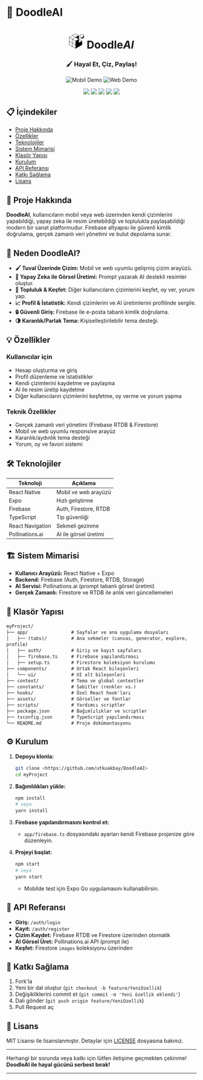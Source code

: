 # 🎨 DoodleAI

<div align="center">
  <h1>
    <img src="assets/images/favicon.png" alt="DoodleAI Icon" width="40"/>
    Doodle<em>AI</em>
  </h1>
  <h3>🖌️ Hayal Et, Çiz, Paylaş!</h3>
  <img src="assets/images/Mobil.gif" width="300" alt="Mobil Demo">
  <img src="assets/images/1.HaftaWeb.gif" width="500" alt="Web Demo">
</div>

<p align="center">
  <img src="https://img.shields.io/badge/React%20Native-0.79.2-61DAFB?style=for-the-badge&logo=react&logoColor=white">
  <img src="https://img.shields.io/badge/Expo-53.0.0-000020?style=for-the-badge&logo=expo&logoColor=white">
  <img src="https://img.shields.io/badge/Firebase-10.7.1-FFCA28?style=for-the-badge&logo=firebase&logoColor=white">
  <img src="https://img.shields.io/badge/Platform-Mobile%20%26%20Web-blueviolet?style=for-the-badge">
  <img src="https://img.shields.io/badge/license-MIT-blue?style=for-the-badge">
</p>

## 📋 İçindekiler

- [Proje Hakkında](#-proje-hakkında)
- [Özellikler](#-özellikler)
- [Teknolojiler](#-teknolojiler)
- [Sistem Mimarisi](#-sistem-mimarisi)
- [Klasör Yapısı](#-klasör-yapısı)
- [Kurulum](#-kurulum)
- [API Referansı](#-api-referansı)
- [Katkı Sağlama](#-katkı-sağlama)
- [Lisans](#-lisans)

## 🎯 Proje Hakkında

**DoodleAI**, kullanıcıların mobil veya web üzerinden kendi çizimlerini yapabildiği, yapay zeka ile resim üretebildiği ve toplulukla paylaşabildiği modern bir sanat platformudur. Firebase altyapısı ile güvenli kimlik doğrulama, gerçek zamanlı veri yönetimi ve bulut depolama sunar.

## 🌟 Neden DoodleAI?

- **🖌️ Tuval Üzerinde Çizim:** Mobil ve web uyumlu gelişmiş çizim arayüzü.
- **🤖 Yapay Zeka ile Görsel Üretimi:** Prompt yazarak AI destekli resimler oluştur.
- **👥 Topluluk & Keşfet:** Diğer kullanıcıların çizimlerini keşfet, oy ver, yorum yap.
- **📈 Profil & İstatistik:** Kendi çizimlerini ve AI üretimlerini profilinde sergile.
- **🔒 Güvenli Giriş:** Firebase ile e-posta tabanlı kimlik doğrulama.
- **🌗 Karanlık/Parlak Tema:** Kişiselleştirilebilir tema desteği.

## 💡 Özellikler

### Kullanıcılar için
- Hesap oluşturma ve giriş
- Profil düzenleme ve istatistikler
- Kendi çizimlerini kaydetme ve paylaşma
- AI ile resim üretip kaydetme
- Diğer kullanıcıların çizimlerini keşfetme, oy verme ve yorum yapma

### Teknik Özellikler
- Gerçek zamanlı veri yönetimi (Firebase RTDB & Firestore)
- Mobil ve web uyumlu responsive arayüz
- Karanlık/aydınlık tema desteği
- Yorum, oy ve favori sistemi

## 🛠 Teknolojiler

| Teknoloji         | Açıklama                |
|-------------------|------------------------|
| React Native      | Mobil ve web arayüzü   |
| Expo              | Hızlı geliştirme       |
| Firebase          | Auth, Firestore, RTDB  |
| TypeScript        | Tip güvenliği          |
| React Navigation  | Sekmeli gezinme        |
| Pollinations.ai   | AI ile görsel üretimi  |

## 🏗 Sistem Mimarisi

- **Kullanıcı Arayüzü:** React Native + Expo
- **Backend:** Firebase (Auth, Firestore, RTDB, Storage)
- **AI Servisi:** Pollinations.ai (prompt tabanlı görsel üretimi)
- **Gerçek Zamanlı:** Firestore ve RTDB ile anlık veri güncellemeleri

## 📂 Klasör Yapısı

```
myProject/
├── app/                # Sayfalar ve ana uygulama dosyaları
│   ├── (tabs)/         # Ana sekmeler (canvas, generator, explore, profile)
│   ├── auth/           # Giriş ve kayıt sayfaları
│   ├── firebase.ts     # Firebase yapılandırması
│   ├── setup.ts        # Firestore koleksiyon kurulumu
├── components/         # Ortak React bileşenleri
│   └── ui/             # UI alt bileşenleri
├── context/            # Tema ve global contextler
├── constants/          # Sabitler (renkler vs.)
├── hooks/              # Özel React hook'ları
├── assets/             # Görseller ve fontlar
├── scripts/            # Yardımcı scriptler
├── package.json        # Bağımlılıklar ve scriptler
├── tsconfig.json       # TypeScript yapılandırması
└── README.md           # Proje dokümantasyonu
```

## ⚙️ Kurulum

1. **Depoyu klonla:**
   ```bash
   git clone <https://github.com/utkuakbay/DoodleAI>
   cd myProject
   ```

2. **Bağımlılıkları yükle:**
   ```bash
   npm install
   # veya
   yarn install
   ```

3. **Firebase yapılandırmasını kontrol et:**
   - `app/firebase.ts` dosyasındaki ayarları kendi Firebase projenize göre düzenleyin.

4. **Projeyi başlat:**
   ```bash
   npm start
   # veya
   yarn start
   ```
   - Mobilde test için Expo Go uygulamasını kullanabilirsin.

## 📘 API Referansı

- **Giriş:** `/auth/login`
- **Kayıt:** `/auth/register`
- **Çizim Kaydet:** Firebase RTDB ve Firestore üzerinden otomatik
- **AI Görsel Üret:** Pollinations.ai API (prompt ile)
- **Keşfet:** Firestore `images` koleksiyonu üzerinden

## 👥 Katkı Sağlama

1. Fork'la
2. Yeni bir dal oluştur (`git checkout -b feature/YeniOzellik`)
3. Değişikliklerini commit et (`git commit -m 'Yeni özellik eklendi'`)
4. Dalı gönder (`git push origin feature/YeniOzellik`)
5. Pull Request aç

## 📄 Lisans

MIT Lisansı ile lisanslanmıştır. Detaylar için [LICENSE](LICENSE) dosyasına bakınız.

---

Herhangi bir sorunda veya katkı için lütfen iletişime geçmekten çekinme!  
**DoodleAI ile hayal gücünü serbest bırak!**

---
